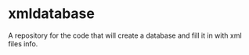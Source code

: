 # xmldatabase
A repository for the code that will create a database and fill it in with xml files info.
